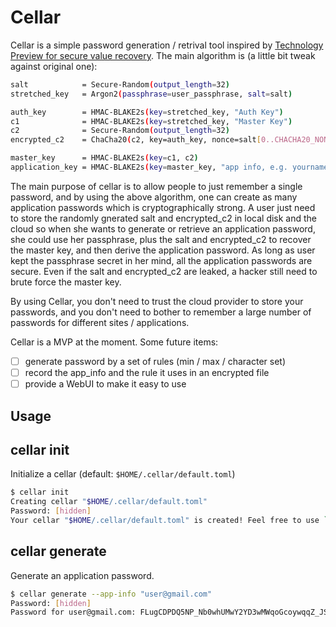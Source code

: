 # Cellar

Cellar is a simple password generation / retrival tool inspired by [Technology Preview for secure value recovery](https://signal.org/blog/secure-value-recovery/). The main algorithm is (a little bit tweak against original one):

```bash
salt            = Secure-Random(output_length=32)
stretched_key   = Argon2(passphrase=user_passphrase, salt=salt)

auth_key        = HMAC-BLAKE2s(key=stretched_key, "Auth Key")
c1              = HMAC-BLAKE2s(key=stretched_key, "Master Key")
c2              = Secure-Random(output_length=32)
encrypted_c2    = ChaCha20(c2, key=auth_key, nonce=salt[0..CHACHA20_NONCE_LENGTH])

master_key      = HMAC-BLAKE2s(key=c1, c2)
application_key = HMAC-BLAKE2s(key=master_key, "app info, e.g. yourname@gmail.com")
```

The main purpose of cellar is to allow people to just remember a single password, and by using the above algorithm, one can create as many application passwords which is cryptographically strong. A user just need to store the randomly gnerated salt and encrypted_c2 in local disk and the cloud so when she wants to generate or retrieve an application password, she could use her passphrase, plus the salt and encrypted_c2 to recover the master key, and then derive the application password. As long as user kept the passphrase secret in her mind, all the application passwords are secure. Even if the salt and encrypted_c2 are leaked, a hacker still need to brute force the master key.

By using Cellar, you don't need to trust the cloud provider to store your passwords, and you don't need to bother to remember a large number of passwords for different sites / applications.

Cellar is a MVP at the moment. Some future items:

* [ ] generate password by a set of rules (min / max / character set)
* [ ] record the app_info and the rule it uses in an encrypted file
* [ ] provide a WebUI to make it easy to use

## Usage

## cellar init

Initialize a cellar (default: `$HOME/.cellar/default.toml`)

```bash
$ cellar init
Creating cellar "$HOME/.cellar/default.toml"
Password: [hidden]
Your cellar "$HOME/.cellar/default.toml" is created! Feel free to use `cellar generate` to create or display your application password.
```

## cellar generate

Generate an application password.

```bash
$ cellar generate --app-info "user@gmail.com"
Password: [hidden]
Password for user@gmail.com: FLugCDPDQ5NP_Nb0whUMwY2YD3wMWqoGcoywqqZ_JSU
```
